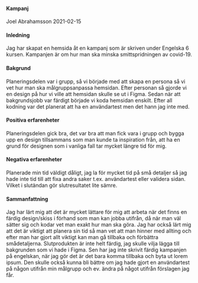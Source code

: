 #### Kampanj

Joel Abrahamsson 2021-02-15

#### Inledning

Jag har skapat en hemsida åt en kampanj som är skriven under Engelska 6 kursen. Kampanjen är om hur man ska minska smittspridningen av covid-19.

#### Bakgrund

Planeringsdelen var i grupp, så vi började med att skapa en persona så vi vet hur man ska målgruppsanpassa hemsidan. Efter personan så gjorde vi en design på hur vi ville att hemsidan skulle se ut i Figma. Sedan när att bakgrundsjobb var färdigt började vi koda hemsidan enskilt. Efter all kodning var det planerat att ha en användartest men det hann jag inte med.

#### Positiva erfarenheter

Planeringsdelen gick bra, det var bra att man fick vara i grupp och bygga upp en design tillsammans som man kunde ta inspiration från, att ha en grund för designen som i vanliga fall tar mycket längre tid för mig.

#### Negativa erfarenheter

Planerade min tid väldigt dåligt, jag la för mycket tid på små detaljer så jag hade inte tid till att fixa andra saker t.ex. användartest eller validera sidan. Vilket i slutändan gör slutresultatet lite sämre.

#### Sammanfattning

Jag har lärt mig att det är mycket lättare för mig att arbeta när det finns en färdig design/skiss i förhand som man kan jobba utifrån, då när man väl sätter sig och kodar vet man exakt hur man ska göra. Jag har också lärt mig att det är viktigt att planera sin tid så man vet att man hinner med allting och efter man har gjort allt viktigt kan man gå tillbaka och förbättra smådetaljerna. Slutprodukten är inte helt färdig, jag skulle vilja lägga till bakgrunden som vi hade i Figma. Sen har jag inte skrivit färdig kampanjen på engelskan, när jag gör det är det bara komma tillbaka och byta ut lorem ipsum. Den skulle också kunna bli bättre om jag hade gjort en användartest på någon utifrån min målgrupp och ev. ändra på något utifrån förslagen jag får.
